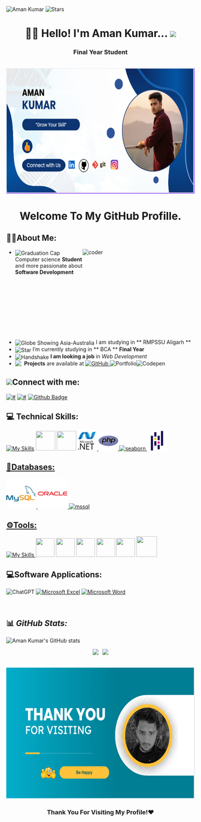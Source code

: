 
 <p align="left"> 
 <img src="https://komarev.com/ghpvc/?username=student-AmanKumar&label=Profile%20views&color=0e75b6&style=flat" alt="Aman Kumar" /> 
 <img alt="Stars" src="https://img.shields.io/github/stars/student-AmanKumar?style=flat&labelColor=343b41"/> 
</p>
 
 # <div align="center"> 👨‍🎓 Hello! I'm Aman Kumar... <img src="https://media.giphy.com/media/hvRJCLFzcasrR4ia7z/giphy.gif" height="25px"></div>
<h3 align="center">Final Year Student </h3>



<br />

<img width="1000" height="335" src="Screenshot 2025-10-06 105528.png">


 # <div align="center"> Welcome To My GitHub Profille. </div>
 

  ## 🧑‍💻About Me:

  <img align="right" alt= "coder" width="300" height="240" src="https://user-images.githubusercontent.com/74038190/219923809-b86dc415-a0c2-4a38-bc88-ad6cf06395a8.gif"/>

  - <img src="https://raw.githubusercontent.com/Tarikul-Islam-Anik/Animated-Fluent-Emojis/master/Emojis/Objects/Graduation%20Cap.png" alt="Graduation Cap" width="30" align="center" /> Computer science **Student** and more passionate about **Software Development**
- <img src="https://raw.githubusercontent.com/Tarikul-Islam-Anik/Animated-Fluent-Emojis/master/Emojis/Travel%20and%20places/Globe%20Showing%20Asia-Australia.png" alt="Globe Showing Asia-Australia" width="30" align="center" /> I am studying in  ** RMPSSU Aligarh **
- <img src="https://raw.githubusercontent.com/Tarikul-Islam-Anik/Animated-Fluent-Emojis/master/Emojis/Travel%20and%20places/Star.png" alt="Star" width="30" align=center /> I’m currently studying in ** BCA **  **Final Year** 
- <img src="https://raw.githubusercontent.com/Tarikul-Islam-Anik/Animated-Fluent-Emojis/master/Emojis/Hand%20gestures/Handshake.png" alt="Handshake" width="30" align=center /> **I am looking a job** in  *Web *Development**
- <img align='left' src="https://raw.githubusercontent.com/Tarikul-Islam-Anik/Animated-Fluent-Emojis/master/Emojis/Travel%20and%20places/Rocket.png" width="24" align="center"> **Projects** are available at <a href="https://github.com/student-AmanKumar">![GitHub](https://img.shields.io/badge/github-%23121011.svg?style=flat-square&logo=github&logoColor=white) </a>
![Portfolio](https://img.shields.io/badge/Portfolio-%23000000.svg?style=flat-square&logo=firefox&logoColor=#FF7139)![Codepen](https://img.shields.io/badge/Codepen-%23000000.svg?style=flat-square&logo=codepen&logoColor=#FF7139)



<h2><img src="https://raw.githubusercontent.com/ShahriarShafin/ShahriarShafin/main/Assets/handshake.gif" width="90px" style="max-width: 100%; user-select: auto;">Connect with me:</h2>

<p align="left">

<a href="https://www.linkedin.com/in/aman-kumar-462a21316/" target="blank"><img align="center" src="https://user-images.githubusercontent.com/74038190/235294012-0a55e343-37ad-4b0f-924f-c8431d9d2483.gif" alt="#" height="55" width="55" /></a>
<a href="https://www.instagram.com/gcmtaligarh/" target="blank"><img align="center" src="https://user-images.githubusercontent.com/74038190/235294013-a33e5c43-a01c-43f6-b44d-a406d8b4ab75.gif" alt="#" height="55" width="55" /></a>
<a href="https://github.com/student-AmanKumar" target="blank"> 
    <img  align ="center" src="https://encrypted-tbn0.gstatic.com/images?q=tbn:ANd9GcTLQRdhYjGRBRadNoiJfrD3r9oK8oIMqVBuLI-xAwf-XMjd_qx4ra7c8hj7ArtGdZiZN0A&usqp=CAU" alt="Github Badge"  height="50" width="50"/>
  </a>
</p>
  
  ## 💻 Technical Skills:
[![My Skills](https://skillicons.dev/icons?i=html,css,c,cpp)](https://skillicons.dev)
<a href="#" > <img src="https://user-images.githubusercontent.com/74038190/212257454-16e3712e-945a-4ca2-b238-408ad0bf87e6.gif" width="52" height="52"/></a>
<a href="#" > <img src="https://user-images.githubusercontent.com/74038190/212257472-08e52665-c503-4bd9-aa20-f5a4dae769b5.gif" width="52" height="52"/></a>
<a href="#" target="_blank" rel="noreferrer"> <img src="https://raw.githubusercontent.com/devicons/devicon/master/icons/dot-net/dot-net-original-wordmark.svg" alt="dotnet" width="52" height="52"/> </a> 
<a href="#" target="_blank" rel="noreferrer"> <img src="https://raw.githubusercontent.com/devicons/devicon/master/icons/php/php-original.svg" alt="php" width="52" height="52"/> </a> <a href="#" target="_blank" rel="noreferrer"> <img src="https://seaborn.pydata.org/_images/logo-mark-lightbg.svg" alt="seaborn" width="52" height="52"/> </a> <a href="#" target="_blank" rel="noreferrer"> <img src="https://raw.githubusercontent.com/devicons/devicon/2ae2a900d2f041da66e950e4d48052658d850630/icons/pandas/pandas-original.svg" alt="pandas" width="52" height="52"/>



## 📅Databases:
 <a href="#" target="blank"> <img src="https://raw.githubusercontent.com/devicons/devicon/master/icons/mysql/mysql-original-wordmark.svg" alt="mysql" width="80" height="80"/> </a> <a href="#" target="_blank" rel="noreferrer"> <img src="https://raw.githubusercontent.com/devicons/devicon/master/icons/oracle/oracle-original.svg" alt="oracle" width="80" height="80"/> </a>
 <a href="#" target="_blank" rel="noreferrer"> <img src="https://www.svgrepo.com/show/303229/microsoft-sql-server-logo.svg" alt="mssql" width="80" height="80"/> </a> <a href="#" target="_blank" rel="noreferrer">
## ⚙️Tools:
![My Skills](https://skillicons.dev/icons?i=git)
<a href="#"> <img src="https://user-images.githubusercontent.com/74038190/212257468-1e9a91f1-b626-4baa-b15d-5c385dfa7ed2.gif" width="50" height="50"/></a>
<a href="#"> <img src="https://user-images.githubusercontent.com/74038190/212257465-7ce8d493-cac5-494e-982a-5a9deb852c4b.gif" width="50" height="50"/></a>
<img src="https://upload.wikimedia.org/wikipedia/commons/thumb/2/2c/Visual_Studio_Icon_2022.svg/1200px-Visual_Studio_Icon_2022.svg.png" width="50" height="50"/>
<img src="https://cdn3d.iconscout.com/3d/premium/thumb/microsoft-power-bi-3d-icon-png-download-8500319.png?f=webp" width="50" height="50"/>
<img src="https://upload.wikimedia.org/wikipedia/commons/thumb/3/38/Jupyter_logo.svg/883px-Jupyter_logo.svg.png" width="50" height="50"/>
<img src="https://upload.wikimedia.org/wikipedia/en/thumb/b/bc/MSSQL_SSMS_21_icon.png/250px-MSSQL_SSMS_21_icon.png" width ="55" height="55"/>

## 💻Software Applications:
![ChatGPT](https://img.shields.io/badge/chatGPT-74aa9c?style=for-the-badge&logo=openai&logoColor=white)
<a href="#">![Microsoft Excel](https://img.shields.io/badge/Microsoft_Excel-217346?style=for-the-badge&logo=microsoft-excel&logoColor=white)</a>
<a href="#">![Microsoft Word](https://img.shields.io/badge/Microsoft_Word-2B579A?style=for-the-badge&logo=microsoft-word&logoColor=white) </a>


  <br />

## 📊 _GitHub Stats:_
![Aman Kumar's GitHub stats](https://github-readme-stats.vercel.app/api?username=student-AmanKumar&show_icons=true&theme=dark)
<div style="display: flex; flex-wrap: wrap; gap: 10px; align-items: center; justify-content: center;">
<img src="https://github-readme-streak-stats.herokuapp.com/?user=student-AmanKumar&theme=dark&hide_border=false"> 
<img src="https://github-readme-stats.vercel.app/api/top-langs/?username=student-AmanKumar&theme=dark&hide_border=false&include_all_commits=false&count_private=false&layout=compact">
</div>
<br>

<!-- ## 📊 _Letsupgrade stats:_

<img src="Screenshot 2025-10-05 135654.png"> -->
<br>


<img width="1000" height="350" src="Screenshot 2025-10-06 103341.png">

### <div align="center">Thank You For Visiting My Profile!❤️</div>


</div>

